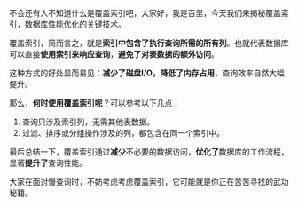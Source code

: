 不会还有人不知道什么是覆盖索引吧，大家好，我是百里，今天我们来揭秘覆盖索引，数据库性能优化的关键技术。

覆盖索引，简而言之，就是**索引中包含了执行查询所需的所有列**。也就代表数据库可以直接**使用索引来响应查询**，**避免了对表数据的额外访问**。

这种方式的好处显而易见：**减少了磁盘I/O，降低了内存占用**，查询效率自然大幅提升。

那么，**何时使用覆盖索引呢**？可以参考以下几点：

1. 查询只涉及索引列，无需其他表数据。
2. 过滤、排序或分组操作涉及的列，都包含在同一个索引中。

最后总结一下，覆盖索引通过**减少**不必要的数据访问，**优化了**数据库的工作流程，显著**提升了**查询性能。

大家在面对慢查询时，不妨考虑考虑覆盖索引，它可能就是你正在苦苦寻找的武功秘籍。

